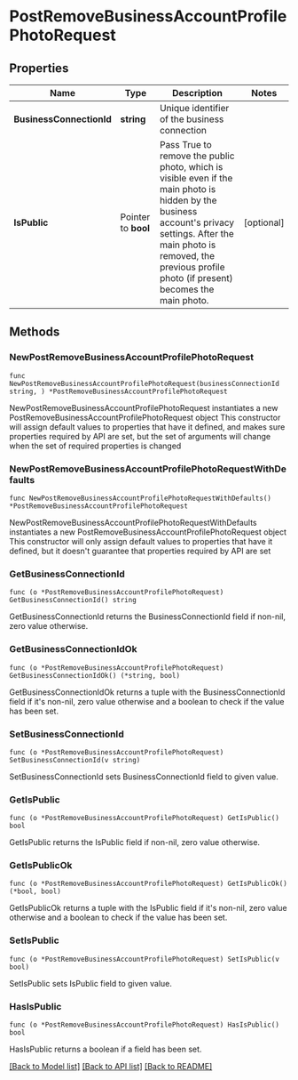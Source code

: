 # PostRemoveBusinessAccountProfilePhotoRequest

## Properties

Name | Type | Description | Notes
------------ | ------------- | ------------- | -------------
**BusinessConnectionId** | **string** | Unique identifier of the business connection | 
**IsPublic** | Pointer to **bool** | Pass True to remove the public photo, which is visible even if the main photo is hidden by the business account&#39;s privacy settings. After the main photo is removed, the previous profile photo (if present) becomes the main photo. | [optional] 

## Methods

### NewPostRemoveBusinessAccountProfilePhotoRequest

`func NewPostRemoveBusinessAccountProfilePhotoRequest(businessConnectionId string, ) *PostRemoveBusinessAccountProfilePhotoRequest`

NewPostRemoveBusinessAccountProfilePhotoRequest instantiates a new PostRemoveBusinessAccountProfilePhotoRequest object
This constructor will assign default values to properties that have it defined,
and makes sure properties required by API are set, but the set of arguments
will change when the set of required properties is changed

### NewPostRemoveBusinessAccountProfilePhotoRequestWithDefaults

`func NewPostRemoveBusinessAccountProfilePhotoRequestWithDefaults() *PostRemoveBusinessAccountProfilePhotoRequest`

NewPostRemoveBusinessAccountProfilePhotoRequestWithDefaults instantiates a new PostRemoveBusinessAccountProfilePhotoRequest object
This constructor will only assign default values to properties that have it defined,
but it doesn't guarantee that properties required by API are set

### GetBusinessConnectionId

`func (o *PostRemoveBusinessAccountProfilePhotoRequest) GetBusinessConnectionId() string`

GetBusinessConnectionId returns the BusinessConnectionId field if non-nil, zero value otherwise.

### GetBusinessConnectionIdOk

`func (o *PostRemoveBusinessAccountProfilePhotoRequest) GetBusinessConnectionIdOk() (*string, bool)`

GetBusinessConnectionIdOk returns a tuple with the BusinessConnectionId field if it's non-nil, zero value otherwise
and a boolean to check if the value has been set.

### SetBusinessConnectionId

`func (o *PostRemoveBusinessAccountProfilePhotoRequest) SetBusinessConnectionId(v string)`

SetBusinessConnectionId sets BusinessConnectionId field to given value.


### GetIsPublic

`func (o *PostRemoveBusinessAccountProfilePhotoRequest) GetIsPublic() bool`

GetIsPublic returns the IsPublic field if non-nil, zero value otherwise.

### GetIsPublicOk

`func (o *PostRemoveBusinessAccountProfilePhotoRequest) GetIsPublicOk() (*bool, bool)`

GetIsPublicOk returns a tuple with the IsPublic field if it's non-nil, zero value otherwise
and a boolean to check if the value has been set.

### SetIsPublic

`func (o *PostRemoveBusinessAccountProfilePhotoRequest) SetIsPublic(v bool)`

SetIsPublic sets IsPublic field to given value.

### HasIsPublic

`func (o *PostRemoveBusinessAccountProfilePhotoRequest) HasIsPublic() bool`

HasIsPublic returns a boolean if a field has been set.


[[Back to Model list]](../README.md#documentation-for-models) [[Back to API list]](../README.md#documentation-for-api-endpoints) [[Back to README]](../README.md)


